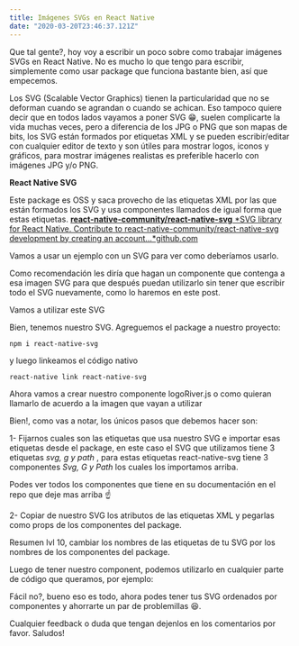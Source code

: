 ```yaml
---
title: Imágenes SVGs en React Native
date: "2020-03-20T23:46:37.121Z"
---
```


Que tal gente?, hoy voy a escribir un poco sobre como trabajar imágenes SVGs en React Native. No es mucho lo que tengo para escribir, simplemente como usar package que funciona bastante bien, así que empecemos.

Los SVG (Scalable Vector Graphics) tienen la particularidad que no se deforman cuando se agrandan o cuando se achican. Eso tampoco quiere decir que en todos lados vayamos a poner SVG 😁, suelen complicarte la vida muchas veces, pero a diferencia de los JPG o PNG que son mapas de bits, los SVG están formados por etiquetas XML y se pueden escribir/editar con cualquier editor de texto y son útiles para mostrar logos, iconos y gráficos, para mostrar imágenes realistas es preferible hacerlo con imágenes JPG y/o PNG.

**React Native SVG**

Este package es OSS y saca provecho de las etiquetas XML por las que están formados los SVG y usa componentes llamados de igual forma que estas etiquetas.
[**react-native-community/react-native-svg**
*SVG library for React Native. Contribute to react-native-community/react-native-svg development by creating an account…*github.com](https://github.com/react-native-community/react-native-svg)

Vamos a usar un ejemplo con un SVG para ver como deberíamos usarlo.

Como recomendación les diría que hagan un componente que contenga a esa imagen SVG para que después puedan utilizarlo sin tener que escribir todo el SVG nuevamente, como lo haremos en este post.

Vamos a utilizar este SVG

<!-- <iframe src="https://medium.com/media/51a03cfc2d5e0f54742dafa6e9c4e2de" frameborder=0></iframe> -->

Bien, tenemos nuestro SVG. Agreguemos el package a nuestro proyecto:

    npm i react-native-svg

y luego linkeamos el código nativo

    react-native link react-native-svg

Ahora vamos a crear nuestro componente logoRiver.js o como quieran llamarlo de acuerdo a la imagen que vayan a utilizar

<!-- <iframe src="https://medium.com/media/d1e6dab4b4974519f48f3abba0d2bff7" frameborder=0></iframe> -->

Bien!, como vas a notar, los únicos pasos que debemos hacer son:

1- Fijarnos cuales son las etiquetas que usa nuestro SVG e importar esas etiquetas desde el package, en este caso el SVG que utilizamos tiene 3 etiquetas *svg, g y path* , para estas etiquetas react-native-svg tiene 3 componentes *Svg, G y Path* los cuales los importamos arriba.

Podes ver todos los componentes que tiene en su documentación en el repo que deje mas arriba ☝️

2- Copiar de nuestro SVG los atributos de las etiquetas XML y pegarlas como props de los componentes del package.

Resumen lvl 10, cambiar los nombres de las etiquetas de tu SVG por los nombres de los componentes del package.

Luego de tener nuestro component, podemos utilizarlo en cualquier parte de código que queramos, por ejemplo:

<!-- <iframe src="https://medium.com/media/0b4c3e7d93de87d6e465475676fc89ca" frameborder=0></iframe> -->

Fácil no?, bueno eso es todo, ahora podes tener tus SVG ordenados por componentes y ahorrarte un par de problemillas 😆.

Cualquier feedback o duda que tengan dejenlos en los comentarios por favor. Saludos!
